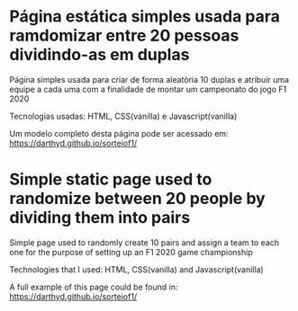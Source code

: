 # Página estática simples usada para ramdomizar entre 20 pessoas dividindo-as em duplas
Página simples usada para criar de forma aleatória 10 duplas e atribuir uma equipe a cada uma com a finalidade de montar um campeonato do jogo F1 2020

Tecnologias usadas: HTML, CSS(vanilla) e Javascript(vanilla)

Um modelo completo desta página pode ser acessado em: https://darthyd.github.io/sorteiof1/


# Simple static page used to randomize between 20 people by dividing them into pairs
Simple page used to randomly create 10 pairs and assign a team to each one for the purpose of setting up an F1 2020 game championship

Technologies that I used: HTML, CSS(vanilla) and Javascript(vanilla)

A full example of this page could be found in: https://darthyd.github.io/sorteiof1/
